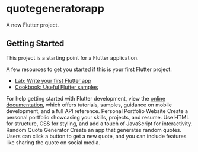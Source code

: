 # quotegeneratorapp

A new Flutter project.

## Getting Started

This project is a starting point for a Flutter application.

A few resources to get you started if this is your first Flutter project:

- [Lab: Write your first Flutter app](https://docs.flutter.dev/get-started/codelab)
- [Cookbook: Useful Flutter samples](https://docs.flutter.dev/cookbook)

For help getting started with Flutter development, view the
[online documentation](https://docs.flutter.dev/), which offers tutorials,
samples, guidance on mobile development, and a full API reference.
Personal Portfolio Website
Create a personal portfolio showcasing your skills,
projects, and resume. Use HTML for structure, CSS
for styling, and add a touch of JavaScript for
interactivity.
Random Quote Generator
Create an app that generates random quotes. Users can
click a button to get a new quote, and you can include
features like sharing the quote on social media.
